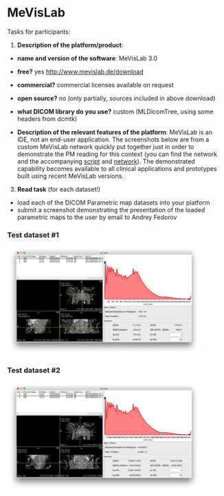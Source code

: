 # MeVisLab

Tasks for participants:

1. **Description of the platform/product**:
 * **name and version of the software**: MeVisLab 3.0
 * **free?** yes http://www.mevislab.de/download
 * **commercial?** commercial licenses available on request
 * **open source?** no (only partially, sources included in above download)
 * **what DICOM library do you use?** custom (MLDicomTree, using some headers from dcmtk)

 * **Description of the relevant features of the platform**: 
   MeVisLab is an IDE, not an end-user application.  The screenshots below are from a custom MeVisLab network quickly put together just in order to demonstrate the PM reading for this context (you can find the network and the accompanying [script](/results/pm/mevislab/pm_test.script) and [network](/results/pm/mevislab/pm_test.mlab)).  The demonstrated capability becomes available to all clinical applications and prototypes built using recent MeVisLab versions.
3. **Read task** (for each dataset!)
 * load each of the DICOM Parametric map datasets into your platform
 * submit a screenshot demonstrating the presentation of the loaded parametric maps to the user by email to Andrey Fedorov


### Test dataset #1

<img src="./mevislab/mevislab-pm-test1.png" width=450>

### Test dataset #2

<img src="./mevislab/mevislab-pm-test2.png" width=450>
